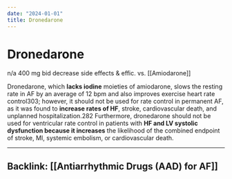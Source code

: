 ```yaml
---
date: "2024-01-01"
title: Dronedarone
---
```


# Dronedarone

n/a
400 mg bid
decrease side effects & effic. vs. [[Amiodarone]]

Dronedarone, which **lacks iodine** moieties of amiodarone, slows the resting rate in AF by an average of 12 bpm and also improves exercise heart rate control303; however, it should not be used for rate control in permanent AF, as it was found to **increase rates of HF**, stroke, cardiovascular death, and unplanned hospitalization.282 Furthermore, dronedarone should not be used for ventricular rate control in patients with **HF and LV systolic dysfunction because it increases** the likelihood of the combined endpoint of stroke, MI, systemic embolism, or cardiovascular death.

----
Backlink: [[Antiarrhythmic Drugs (AAD) for AF]]
----

